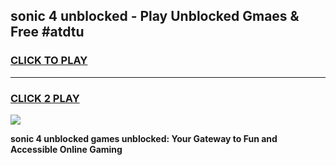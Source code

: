 
## sonic 4 unblocked - Play Unblocked Gmaes & Free #atdtu
<h3>
<a href="https://news.freeplayer.one?title=sonic_4_unblocked&ref=03M">CLICK TO PLAY</a></h3>
<hr>

<h3>
<a href="https://news.freeplayer.one?title=sonic_4_unblocked&ref=03M">CLICK 2 PLAY</a>
  
</h3>

<a href="https://news.freeplayer.one?title=sonic_4_unblocked&ref=03M"><img src="https://clearcache.store/games.png"></a>


**sonic 4 unblocked games unblocked: Your Gateway to Fun and Accessible Online Gaming**
